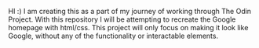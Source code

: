 HI :)
I am creating this as a part of my journey of working through The Odin Project.
With this repository I will be attempting to recreate the Google homepage with html/css. This project will only focus on making it look like Google, without any of the functionality or interactable elements.